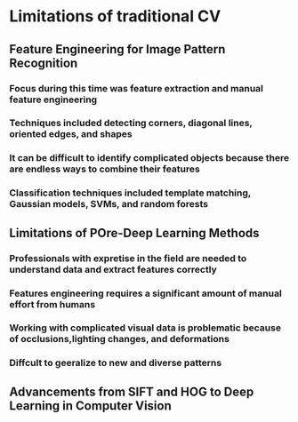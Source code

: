# Limitations of traditional CV

## Feature Engineering for Image Pattern Recognition
### Focus during this time was feature extraction and manual feature engineering 
### Techniques included detecting corners, diagonal lines, oriented edges, and shapes
### It can be difficult to identify complicated objects because there are endless ways to combine their features
### Classification techniques included template matching, Gaussian models, SVMs, and random forests

## Limitations of POre-Deep Learning Methods
### Professionals with expretise in the field are needed to understand data and extract features correctly
### Features engineering requires a significant amount of manual effort from humans
### Working with complicated visual data is problematic because of occlusions,lighting changes, and deformations
### Diffcult to geeralize to new and diverse patterns

## Advancements from SIFT and HOG to Deep Learning in Computer Vision


